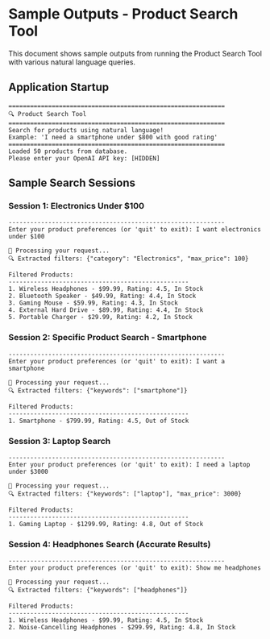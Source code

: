 # Sample Outputs - Product Search Tool

This document shows sample outputs from running the Product Search Tool with various natural language queries.

## Application Startup

```
============================================================
🔍 Product Search Tool
============================================================
Search for products using natural language!
Example: 'I need a smartphone under $800 with good rating'
============================================================
Loaded 50 products from database.
Please enter your OpenAI API key: [HIDDEN]
```

## Sample Search Sessions

### Session 1: Electronics Under $100

```
------------------------------------------------------------
Enter your product preferences (or 'quit' to exit): I want electronics under $100

🤖 Processing your request...
🔍 Extracted filters: {"category": "Electronics", "max_price": 100}

Filtered Products:
--------------------------------------------------
1. Wireless Headphones - $99.99, Rating: 4.5, In Stock
2. Bluetooth Speaker - $49.99, Rating: 4.4, In Stock
3. Gaming Mouse - $59.99, Rating: 4.3, In Stock
4. External Hard Drive - $89.99, Rating: 4.4, In Stock
5. Portable Charger - $29.99, Rating: 4.2, In Stock
```

### Session 2: Specific Product Search - Smartphone

```
------------------------------------------------------------
Enter your product preferences (or 'quit' to exit): I want a smartphone

🤖 Processing your request...
🔍 Extracted filters: {"keywords": ["smartphone"]}

Filtered Products:
--------------------------------------------------
1. Smartphone - $799.99, Rating: 4.5, Out of Stock
```

### Session 3: Laptop Search  

```
------------------------------------------------------------
Enter your product preferences (or 'quit' to exit): I need a laptop under $3000

🤖 Processing your request...
🔍 Extracted filters: {"keywords": ["laptop"], "max_price": 3000}

Filtered Products:
--------------------------------------------------
1. Gaming Laptop - $1299.99, Rating: 4.8, Out of Stock
```

### Session 4: Headphones Search (Accurate Results)

```
------------------------------------------------------------
Enter your product preferences (or 'quit' to exit): Show me headphones

🤖 Processing your request...
🔍 Extracted filters: {"keywords": ["headphones"]}

Filtered Products:
--------------------------------------------------
1. Wireless Headphones - $99.99, Rating: 4.5, In Stock
2. Noise-Cancelling Headphones - $299.99, Rating: 4.8, In Stock
```